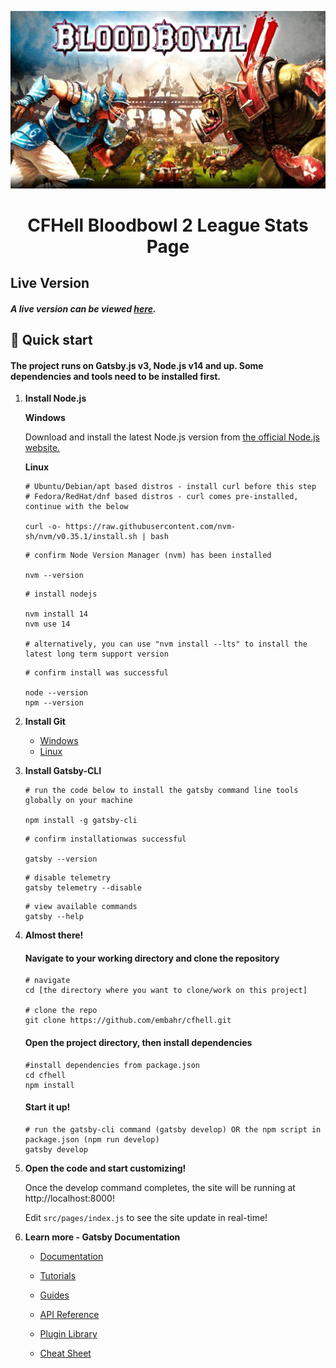 <p align="center">
    <img alt="Bloodbowl 2" src="https://github.com/embahr/cfhell/blob/develop/src/images/bb2.jpg" width="540" />
</p>
<h1 align="center">
  CFHell Bloodbowl 2 League Stats Page
</h1>

## Live Version

##### A live version can be viewed [here](https://cfhell.netlify.app).

## 🚀 Quick start

#### The project runs on Gatsby.js v3, Node.js v14 and up. Some dependencies and tools need to be installed first.

1.  **Install Node.js**

    **Windows**

    Download and install the latest Node.js version from [the official Node.js website.](https://nodejs.org/en/)

    **Linux**

    ```shell
    # Ubuntu/Debian/apt based distros - install curl before this step
    # Fedora/RedHat/dnf based distros - curl comes pre-installed, continue with the below

    curl -o- https://raw.githubusercontent.com/nvm-sh/nvm/v0.35.1/install.sh | bash
    ```

    ```shell
    # confirm Node Version Manager (nvm) has been installed

    nvm --version
    ```

    ```shell
    # install nodejs

    nvm install 14
    nvm use 14

    # alternatively, you can use "nvm install --lts" to install the latest long term support version
    ```

    ```shell
    # confirm install was successful

    node --version
    npm --version
    ```

2.  **Install Git**

    - [Windows](https://www.atlassian.com/git/tutorials/install-git#windows)
    - [Linux](https://www.atlassian.com/git/tutorials/install-git#linux)

3.  **Install Gatsby-CLI**

    ```shell
    # run the code below to install the gatsby command line tools globally on your machine

    npm install -g gatsby-cli
    ```

    ```shell
    # confirm installationwas successful

    gatsby --version
    ```

    ```shell
    # disable telemetry
    gatsby telemetry --disable
    ```

    ```shell
    # view available commands
    gatsby --help
    ```

4.  **Almost there!**

    #### Navigate to your working directory and clone the repository

    ```shell
    # navigate
    cd [the directory where you want to clone/work on this project]

    # clone the repo
    git clone https://github.com/embahr/cfhell.git
    ```

    #### Open the project directory, then install dependencies

    ```shell
    #install dependencies from package.json
    cd cfhell
    npm install
    ```

    #### Start it up!

    ```shell
    # run the gatsby-cli command (gatsby develop) OR the npm script in package.json (npm run develop)
    gatsby develop
    ```

5.  **Open the code and start customizing!**

    Once the develop command completes, the site will be running at http://localhost:8000!

    Edit `src/pages/index.js` to see the site update in real-time!

6.  **Learn more - Gatsby Documentation**

    - [Documentation](https://www.gatsbyjs.com/docs/?utm_source=starter&utm_medium=readme&utm_campaign=minimal-starter)

    - [Tutorials](https://www.gatsbyjs.com/tutorial/?utm_source=starter&utm_medium=readme&utm_campaign=minimal-starter)

    - [Guides](https://www.gatsbyjs.com/tutorial/?utm_source=starter&utm_medium=readme&utm_campaign=minimal-starter)

    - [API Reference](https://www.gatsbyjs.com/docs/api-reference/?utm_source=starter&utm_medium=readme&utm_campaign=minimal-starter)

    - [Plugin Library](https://www.gatsbyjs.com/plugins?utm_source=starter&utm_medium=readme&utm_campaign=minimal-starter)

    - [Cheat Sheet](https://www.gatsbyjs.com/docs/cheat-sheet/?utm_source=starter&utm_medium=readme&utm_campaign=minimal-starter)
